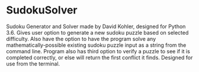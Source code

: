 # SudokuSolver
Sudoku Generator and Solver made by David Kohler, designed for Python 3.6. Gives user option to generate a new sudoku puzzle
based on selected difficulty. Also have the option to have the program solve any mathematically-possible existing sudoku
puzzle input as a string from the command line. Program also has third option to verify a puzzle to see if it is completed
correctly, or else will return the first conflict it finds. Designed for use from the terminal.
